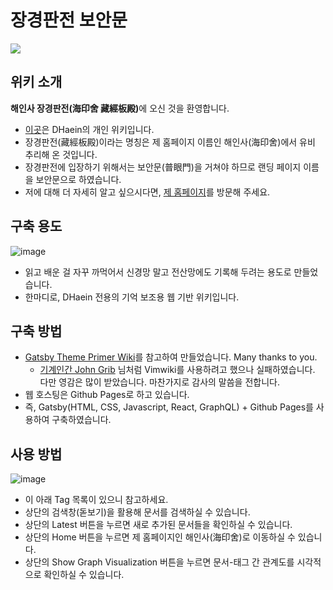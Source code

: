 # 장경판전 보안문
<img src="https://user-images.githubusercontent.com/61646760/162683248-28dd93c5-e9d3-4922-859e-ff8b2b0d5633.jpg" style="margin-left: auto; margin-right: auto; display: block;" />

## 위키 소개
<strong>해인사 장경판전(海印舍 藏經板殿)</strong>에 오신 것을 환영합니다.

- [이곳](https://wiki.haein.info/)은 DHaein의 개인 위키입니다.
- 장경판전(藏經板殿)이라는 명칭은 제 홈페이지 이름인 해인사(海印舍)에서 유비 추리해 온 것입니다.
- 장경판전에 입장하기 위해서는 보안문(普眼門)을 거쳐야 하므로 랜딩 페이지 이름을 보안문으로 하였습니다.
- 저에 대해 더 자세히 알고 싶으시다면, [제 홈페이지](https://haein.info)를 방문해 주세요.

## 구축 용도
![image](https://user-images.githubusercontent.com/61646760/162568690-6e9aab55-bbce-4985-be86-e4f4c84f8e79.png)
- 읽고 배운 걸 자꾸 까먹어서 신경망 말고 전산망에도 기록해 두려는 용도로 만들었습니다.
- 한마디로, DHaein 전용의 기억 보조용 웹 기반 위키입니다.

## 구축 방법
- [Gatsby Theme Primer Wiki](https://github.com/theowenyoung/gatsby-theme-primer-wiki)를 참고하여 만들었습니다. Many thanks to you.
  - [기계인간 John Grib](https://johngrib.github.io/) 님처럼 Vimwiki를 사용하려고 했으나 실패하였습니다. 다만 영감은 많이 받았습니다. 마찬가지로 감사의 말씀을 전합니다.
- 웹 호스팅은 Github Pages로 하고 있습니다.
- 즉, Gatsby(HTML, CSS, Javascript, React, GraphQL) + Github Pages를 사용하여 구축하였습니다.

## 사용 방법
![image](https://user-images.githubusercontent.com/61646760/162568735-e26e6e45-92ad-457e-9983-18a567624b0b.png)
- 이 아래 Tag 목록이 있으니 참고하세요.
- 상단의 검색창(돋보기)을 활용해 문서를 검색하실 수 있습니다.
- 상단의 Latest 버튼을 누르면 새로 추가된 문서들을 확인하실 수 있습니다.
- 상단의 Home 버튼을 누르면 제 홈페이지인 해인사(海印舍)로 이동하실 수 있습니다.
- 상단의 Show Graph Visualization 버튼을 누르면 문서-태그 간 관계도를 시각적으로 확인하실 수 있습니다.